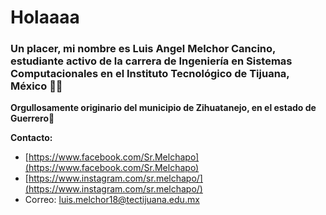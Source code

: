 # Holaaaa

### Un placer, mi nombre es Luis Angel Melchor Cancino, estudiante activo de la carrera de Ingeniería en Sistemas Computacionales en el Instituto Tecnológico de Tijuana, México :student:

**Orgullosamente originario del municipio de Zihuatanejo, en el estado de Guerrero:ocean:**


**Contacto:**
- [https://www.facebook.com/Sr.Melchapo](https://www.facebook.com/Sr.Melchapo)
- [https://www.instagram.com/sr.melchapo/](https://www.instagram.com/sr.melchapo/)
- Correo: luis.melchor18@tectijuana.edu.mx
